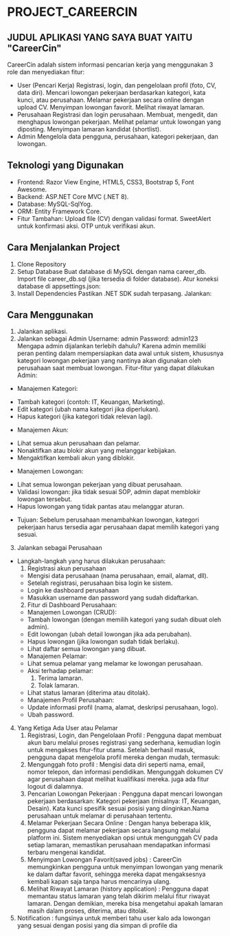 # PROJECT_CAREERCIN
## JUDUL APLIKASI YANG SAYA BUAT YAITU "CareerCin"
CareerCin adalah sistem informasi pencarian kerja yang menggunakan 3 role dan menyediakan fitur: </h2>
- User (Pencari Kerja)
  Registrasi, login, dan pengelolaan profil (foto, CV, data diri).
  Mencari lowongan pekerjaan berdasarkan kategori, kata kunci, atau perusahaan.
  Melamar pekerjaan secara online dengan upload CV.
  Menyimpan lowongan favorit.
  Melihat riwayat lamaran.
- Perusahaan
  Registrasi dan login perusahaan.
  Membuat, mengedit, dan menghapus lowongan pekerjaan.
  Melihat pelamar untuk lowongan yang diposting.
  Menyimpan lamaran kandidat (shortlist).
- Admin
  Mengelola data pengguna, perusahaan, kategori pekerjaan, dan lowongan.
## Teknologi yang Digunakan</h2>
- Frontend: Razor View Engine, HTML5, CSS3, Bootstrap 5, Font Awesome.
- Backend: ASP.NET Core MVC (.NET 8).
- Database: MySQL-SqlYog.
- ORM: Entity Framework Core.
- Fitur Tambahan:
Upload file (CV) dengan validasi format.
SweetAlert untuk konfirmasi aksi.
OTP untuk verifikasi akun.
## Cara Menjalankan Project
1. Clone Repository
2. Setup Database
   Buat database di MySQL dengan nama career_db.
   Import file career_db.sql (jika tersedia di folder database).
   Atur koneksi database di appsettings.json:
3. Install Dependencies
   Pastikan .NET SDK sudah terpasang. Jalankan:
## Cara Menggunakan
1. Jalankan aplikasi.
2. Jalankan sebagai Admin
   Username: admin
   Password: admin123
Mengapa admin dijalankan terlebih dahulu?
Karena admin memiliki peran penting dalam mempersiapkan data awal untuk sistem, khususnya kategori lowongan pekerjaan yang nantinya akan digunakan oleh perusahaan saat membuat lowongan.
Fitur-fitur yang dapat dilakukan Admin:
* Manajemen Kategori:
- Tambah kategori (contoh: IT, Keuangan, Marketing).
- Edit kategori (ubah nama kategori jika diperlukan).
- Hapus kategori (jika kategori tidak relevan lagi).
* Manajemen Akun:
- Lihat semua akun perusahaan dan pelamar.
- Nonaktifkan atau blokir akun yang melanggar kebijakan.
- Mengaktifkan kembali akun yang diblokir.
* Manajemen Lowongan:
- Lihat semua lowongan pekerjaan yang dibuat perusahaan.
- Validasi lowongan: jika tidak sesuai SOP, admin dapat memblokir lowongan tersebut.
- Hapus lowongan yang tidak pantas atau melanggar aturan.
* Tujuan:
Sebelum perusahaan menambahkan lowongan, kategori pekerjaan harus tersedia agar perusahaan dapat memilih kategori yang sesuai.
3. Jalankan sebagai Perusahaan
* Langkah-langkah yang harus dilakukan perusahaan:
  1. Registrasi akun perusahaan
  - Mengisi data perusahaan (nama perusahaan, email, alamat, dll).
  - Setelah registrasi, perusahaan bisa login ke sistem.
  - Login ke dashboard perusahaan
  - Masukkan username dan password yang sudah didaftarkan.
  2. Fitur di Dashboard Perusahaan:
  * Manajemen Lowongan (CRUD):
  - Tambah lowongan (dengan memilih kategori yang sudah dibuat oleh admin).
  - Edit lowongan (ubah detail lowongan jika ada perubahan).
  - Hapus lowongan (jika lowongan sudah tidak berlaku).
  - Lihat daftar semua lowongan yang dibuat.
  * Manajemen Pelamar:
  - Lihat semua pelamar yang melamar ke lowongan perusahaan.
  - Aksi terhadap pelamar:
    1. Terima lamaran.
    2. Tolak lamaran.
  - Lihat status lamaran (diterima atau ditolak).
  * Manajemen Profil Perusahaan:
  - Update informasi profil (nama, alamat, deskripsi perusahaan, logo).
  - Ubah password.
4. Yang Ketiga Ada User atau Pelamar
    1. Registrasi, Login, dan Pengelolaan Profil : Pengguna dapat membuat akun baru melalui proses registrasi yang sederhana, kemudian login untuk mengakses fitur-fitur utama. Setelah berhasil masuk, pengguna dapat mengelola profil mereka dengan mudah, termasuk:
    2. Mengunggah foto profil : Mengisi data diri seperti nama, email, nomor telepon, dan informasi pendidikan. Mengunggah dokumen CV agar perusahaan dapat melihat kualifikasi mereka. juga ada fitur logout di dalamnya.
    3. Pencarian Lowongan Pekerjaan : Pengguna dapat mencari lowongan pekerjaan berdasarkan: Kategori pekerjaan (misalnya: IT, Keuangan, Desain). Kata kunci spesifik sesuai posisi yang diinginkan.Nama perusahaan untuk melamar di perusahaan tertentu.
    4. Melamar Pekerjaan Secara Online : Dengan hanya beberapa klik, pengguna dapat melamar pekerjaan secara langsung melalui platform ini. Sistem menyediakan opsi untuk mengunggah CV pada setiap lamaran, memastikan perusahaan mendapatkan informasi terbaru mengenai kandidat.
    5. Menyimpan Lowongan Favorit(saved jobs) : CareerCin memungkinkan pengguna untuk menyimpan lowongan yang menarik ke dalam daftar favorit, sehingga mereka dapat mengaksesnya kembali kapan saja tanpa harus mencarinya ulang.
   6. Melihat Riwayat Lamaran (history application) : Pengguna dapat memantau status lamaran yang telah dikirim melalui fitur riwayat lamaran. Dengan demikian, mereka bisa mengetahui apakah lamaran masih dalam proses, diterima, atau ditolak.
  7. Notification : fungsinya untuk memberi tahu user kalo ada lowongan yang sesuai dengan posisi yang dia simpan di profile dia
